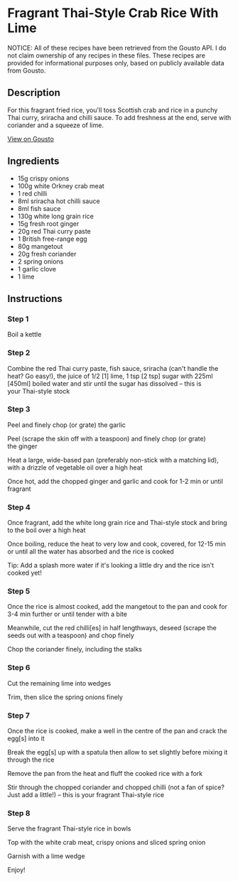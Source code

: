 # Fragrant Thai-Style Crab Rice With Lime

NOTICE: All of these recipes have been retrieved from the Gousto API. I do not claim ownership of any recipes in these files. These recipes are provided for informational purposes only, based on publicly available data from Gousto.

## Description

For this fragrant fried rice, you'll toss Scottish crab and rice in a punchy Thai curry, sriracha and chilli sauce. To add freshness at the end, serve with coriander and a squeeze of lime. 

[View on Gousto](https://www.gousto.co.uk/recipes/cookbook/fragrant-thai-crab-rice-with-lime)

## Ingredients

- 15g crispy onions 
- 100g white Orkney crab meat
- 1 red chilli 
- 8ml sriracha hot chilli sauce
- 8ml fish sauce
- 130g white long grain rice
- 15g fresh root ginger 
- 20g red Thai curry paste 
- 1 British free-range egg
- 80g mangetout
- 20g fresh coriander
- 2 spring onions
- 1 garlic clove
- 1 lime 

## Instructions


### Step 1

Boil a kettle


### Step 2

Combine the red Thai curry paste, fish sauce, sriracha (can't handle the heat? Go easy!), the juice of 1/2 <span class="text-danger">[1] </span>lime, 1 tsp <span class="text-danger">[2 tsp]</span> sugar with 225ml<span class="text-danger"> [450ml]</span> boiled water and stir until the sugar has dissolved – this is your Thai-style stock


### Step 3

Peel and finely chop (or grate) the garlic

Peel (scrape the skin off with a teaspoon) and finely chop (or grate) the ginger

Heat a large, wide-based pan (preferably non-stick with a matching lid), with a drizzle of vegetable oil over a high heat

Once hot, add the chopped ginger and garlic and cook for 1-2 min or until fragrant


### Step 4

Once fragrant, add the white long grain rice and Thai-style stock and bring to the boil over a high heat

Once boiling, reduce the heat to very low and cook, covered, for 12-15 min or until all the water has absorbed and the rice is cooked

Tip: Add a splash more water if it's looking a little dry and the rice isn't cooked yet!


### Step 5

Once the rice is almost cooked, add the mangetout to the pan and cook for 3-4 min further or until tender with a bite

Meanwhile, cut the red chilli<span class="text-danger">[es]</span> in half lengthways, deseed (scrape the seeds out with a teaspoon) and chop finely

Chop the coriander finely, including the stalks


### Step 6

Cut the remaining lime into wedges

Trim, then slice the spring onions finely


### Step 7

Once the rice is cooked, make a well in the centre of the pan and crack the egg<span class="text-danger">[s]</span> into it

Break the egg<span class="text-danger">[s]</span> up with a spatula then allow to set slightly before mixing it through the rice

Remove the pan from the heat and fluff the cooked rice with a fork

Stir through the chopped coriander and chopped chilli (not a fan of spice? Just add a little!) – this is your fragrant Thai-style rice

### Step 8

Serve the fragrant Thai-style rice in bowls

Top with the white crab meat, crispy onions and sliced spring onion

Garnish with a lime wedge

Enjoy!

